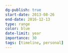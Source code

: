 ```yaml
---
dg-publish: true
start-date: 2013-08-26
end-date: 2016-12-13
type: range
color: blue
date-limit: year
importance: 30
tags: [timeline, personal]
---
```


